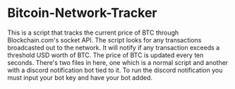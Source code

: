 # Bitcoin-Network-Tracker

This is a script that tracks the current price of BTC through Blockchain.com's socket API. The script looks for any transactions broadcasted out to the network. It will notify if any transaction exceeds a threshold USD worth of BTC. The price of BTC is updated every ten seconds. There's two files in here, one which is a normal script and another with a discord notification bot tied to it. To run the discord notification you must input your bot key and have your bot added.  

